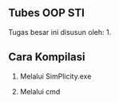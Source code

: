 ## Tubes OOP STI

Tugas besar ini disusun oleh:
1. 

## Cara Kompilasi

1. Melalui SimPlicity.exe

2. Melalui cmd
